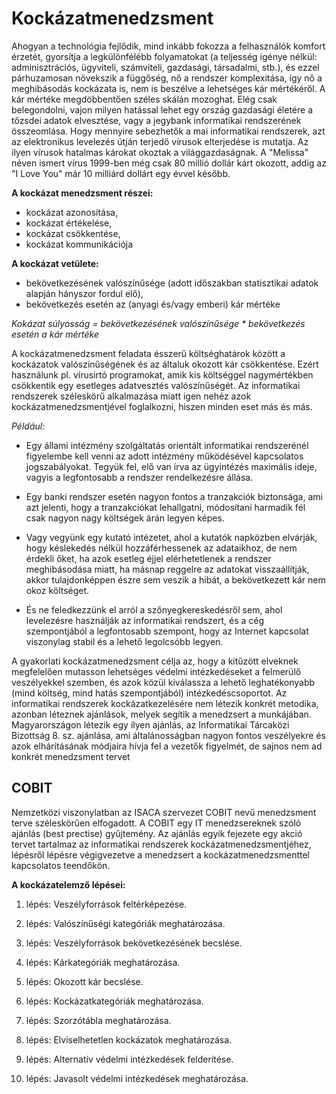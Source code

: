 # Kockázatmenedzsment

Ahogyan a technológia fejlődik, mind inkább fokozza a felhasználók komfort érzetét, gyorsítja a legkülönfélébb folyamatokat (a teljesség igénye nélkül: adminisztrációs, ügyviteli, számviteli, gazdasági, társadalmi, stb.), és ezzel párhuzamosan növekszik a függőség, nő a rendszer komplexitása, így nő a meghibásodás kockázata is, nem is beszélve a lehetséges kár mértékéről.
A kár mértéke megdöbbentően széles skálán mozoghat. Elég csak belegondolni, vajon milyen hatással lehet egy ország gazdasági életére a tőzsdei adatok elvesztése, vagy a jegybank informatikai rendszerének összeomlása.
Hogy mennyire sebezhetők a mai informatikai rendszerek, azt az elektronikus levelezés útján terjedő vírusok elterjedése is mutatja. Az ilyen vírusok hatalmas károkat okoztak a világgazdaságnak. A "Melissa" néven ismert vírus 1999-ben még csak 80 millió dollár kárt okozott, addig az "I Love You" már 10 milliárd dollárt egy évvel később.


**A kockázat menedzsment részei:**
- kockázat azonosítása, 
- kockázat értékelése, 
- kockázat csökkentése, 
- kockázat kommunikációja

**A kockázat vetülete:**
- bekövetkezésének valószínűsége (adott időszakban statisztikai adatok alapján hányszor fordul elő), 
- bekövetkezés esetén az (anyagi és/vagy emberi) kár mértéke

*Kokázat súlyosság = bekövetkezésének valószínűsége * bekövetkezés esetén a kár mértéke*

A kockázatmenedzsment feladata ésszerű költséghatárok között a kockázatok valószínűségének és az általuk okozott kár csökkentése. Ezért használunk pl. vírusirtó programokat, amik kis költséggel nagymértékben csökkentik egy esetleges adatvesztés valószínűségét.
Az informatikai rendszerek széleskörű alkalmazása miatt igen nehéz azok kockázatmenedzsmentjével foglalkozni, hiszen minden eset más és más.

*Például:*

- Egy állami intézmény szolgáltatás orientált informatikai rendszerénél figyelembe kell venni az adott intézmény működésével kapcsolatos jogszabályokat. Tegyük fel, elő van írva az ügyintézés maximális ideje, vagyis a legfontosabb a rendszer rendelkezésre állása.

- Egy banki rendszer esetén nagyon fontos a tranzakciók biztonsága, ami azt jelenti, hogy a tranzakciókat lehallgatni, módosítani harmadik fél csak nagyon nagy költségek árán legyen képes.

- Vagy vegyünk egy kutató intézetet, ahol a kutatók napközben elvárják, hogy késlekedés nélkül hozzáférhessenek az adataikhoz, de nem érdekli őket, ha azok esetleg éjjel elérhetetlenek a rendszer meghibásodása miatt, ha másnap reggelre az adatokat visszaállítják, akkor tulajdonképpen észre sem veszik a hibát, a bekövetkezett kár nem okoz költséget. 

- És ne feledkezzünk el arról a szőnyegkereskedésről sem, ahol levelezésre használják az informatikai rendszert, és a cég szempontjából a legfontosabb szempont, hogy az Internet kapcsolat viszonylag stabil és a lehető legolcsóbb legyen.

A gyakorlati kockázatmenedzsment célja az, hogy a kitűzött elveknek megfelelően mutasson lehetséges védelmi intézkedéseket a felmerülő veszélyekkel szemben, és azok közül kiválassza a lehető leghatékonyabb (mind költség, mind hatás szempontjából) intézkedéscsoportot.
Az informatikai rendszerek kockázatkezelésére nem létezik konkrét metodika, azonban léteznek ajánlások, melyek segítik a menedzsert a munkájában. Magyarországon létezik egy ilyen ajánlás, az Informatikai Tárcaközi Bizottság 8. sz. ajánlása, ami általánosságban nagyon fontos veszélyekre és azok elhárításának módjaira hívja fel a vezetők figyelmét, de sajnos nem ad konkrét menedzsment tervet

## COBIT
Nemzetközi viszonylatban az ISACA szervezet COBIT nevű menedzsment terve széleskörűen elfogadott. A COBIT egy IT menedzsereknek szóló ajánlás (best prectise) gyűjtemény. Az ajánlás egyik fejezete egy akció tervet tartalmaz az informatikai rendszerek kockázatmenedzsmentjéhez, lépésről lépésre végigvezetve a menedzsert a kockázatmenedzsmenttel kapcsolatos teendőkön.

**A kockázatelemző lépései:**
1. lépés: Veszélyforrások feltérképezése. 

2. lépés: Valószínűségi kategóriák meghatározása. 

3. lépés: Veszélyforrások bekövetkezésének becslése.

4. lépés: Kárkategóriák meghatározása. 

5. lépés: Okozott kár becslése. 

6. lépés: Kockázatkategóriák meghatározása. 

7. lépés: Szorzótábla meghatározása. 

8. lépés: Elviselhetetlen kockázatok meghatározása. 

9. lépés: Alternatív védelmi intézkedések felderítése. 

10. lépés: Javasolt védelmi intézkedések meghatározása.



